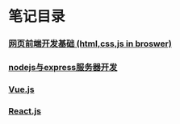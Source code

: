 # 笔记目录

### [网页前端开发基础 (html,css,js in broswer)](./basic/)

### [nodejs与express服务器开发](./nodejs/)

### [Vue.js](./vuejs/)

### [React.js](./reactjs/)